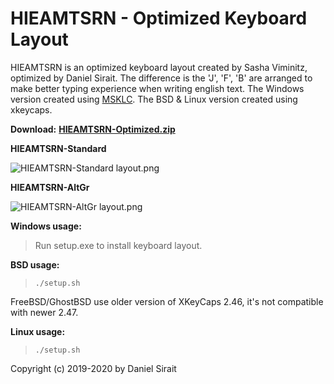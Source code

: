 # HIEAMTSRN - Optimized Keyboard Layout

HIEAMTSRN is an optimized keyboard layout created by Sasha Viminitz, optimized by Daniel Sirait. 
The difference is the 'J', 'F', 'B' are arranged to make better typing experience when writing english text.
The Windows version created using [MSKLC](https://www.microsoft.com/en-us/download/details.aspx?id=102134).
The BSD & Linux version created using xkeycaps.

**Download:** [**HIEAMTSRN-Optimized.zip**](https://github.com/dns/Keyboard-HIEAMTSRN-Optimized/releases/download/v2.0/HIEAMTSRN-Optimized.zip)

**HIEAMTSRN-Standard**

![HIEAMTSRN-Standard layout.png](https://raw.githubusercontent.com/dns/Keyboard-HIEAMTSRN-SiraitX/master/HIEAMTSRN-Standard%20layout.png)

**HIEAMTSRN-AltGr**

![HIEAMTSRN-AltGr layout.png](https://raw.githubusercontent.com/dns/Keyboard-HIEAMTSRN-SiraitX/master/HIEAMTSRN-AltGr%20layout.png)


**Windows usage:**

>Run setup.exe to install keyboard layout.

**BSD usage:**

>`./setup.sh`

FreeBSD/GhostBSD use older version of XKeyCaps 2.46, it's not compatible with newer 2.47.

**Linux usage:**

>`./setup.sh`

Copyright (c) 2019-2020 by Daniel Sirait
